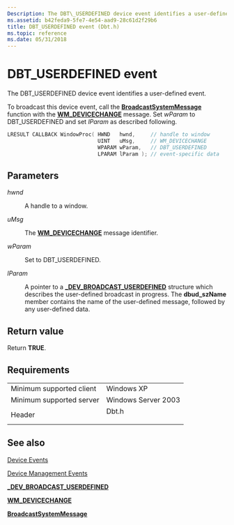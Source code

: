 ```yaml
---
Description: The DBT\_USERDEFINED device event identifies a user-defined event.
ms.assetid: b42feda9-5fe7-4e54-aad9-28c61d2f29b6
title: DBT_USERDEFINED event (Dbt.h)
ms.topic: reference
ms.date: 05/31/2018
---
```


# DBT\_USERDEFINED event

The DBT\_USERDEFINED device event identifies a user-defined event.

To broadcast this device event, call the [**BroadcastSystemMessage**](/windows/desktop/api/winuser/nf-winuser-broadcastsystemmessage) function with the [**WM\_DEVICECHANGE**](wm-devicechange.md) message. Set *wParam* to DBT\_USERDEFINED and set *lParam* as described following.


```C++
LRESULT CALLBACK WindowProc( HWND   hwnd,     // handle to window
                             UINT   uMsg,     // WM_DEVICECHANGE
                             WPARAM wParam,   // DBT_USERDEFINED
                             LPARAM lParam ); // event-specific data
```



## Parameters

<dl> <dt>

*hwnd* 
</dt> <dd>

A handle to a window.

</dd> <dt>

*uMsg* 
</dt> <dd>

The [**WM\_DEVICECHANGE**](wm-devicechange.md) message identifier.

</dd> <dt>

*wParam* 
</dt> <dd>

Set to DBT\_USERDEFINED.

</dd> <dt>

*lParam* 
</dt> <dd>

A pointer to a [**\_DEV\_BROADCAST\_USERDEFINED**](/windows/win32/api/dbt/ns-dbt-_dev_broadcast_userdefined) structure which describes the user-defined broadcast in progress. The **dbud\_szName** member contains the name of the user-defined message, followed by any user-defined data.

</dd> </dl>

## Return value

Return **TRUE**.

## Requirements



|                                     |                                                                                  |
|-------------------------------------|----------------------------------------------------------------------------------|
| Minimum supported client<br/> | Windows XP<br/>                                                            |
| Minimum supported server<br/> | Windows Server 2003<br/>                                                   |
| Header<br/>                   | <dl> <dt>Dbt.h</dt> </dl> |



## See also

<dl> <dt>

[Device Events](device-events.md)
</dt> <dt>

[Device Management Events](device-management-events.md)
</dt> <dt>

[**\_DEV\_BROADCAST\_USERDEFINED**](/windows/win32/api/dbt/ns-dbt-_dev_broadcast_userdefined)
</dt> <dt>

[**WM\_DEVICECHANGE**](wm-devicechange.md)
</dt> <dt>

[**BroadcastSystemMessage**](/windows/desktop/api/winuser/nf-winuser-broadcastsystemmessage)
</dt> </dl>

 


